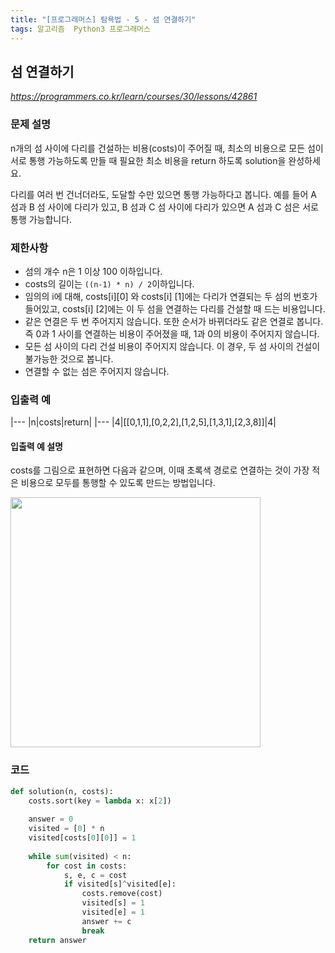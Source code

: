 ```yaml
---
title: "[프로그래머스] 탐욕법 - 5 - 섬 연결하기"
tags: 알고리즘  Python3 프로그래머스
---
```


## 섬 연결하기

*<https://programmers.co.kr/learn/courses/30/lessons/42861>*

### 문제 설명

n개의 섬 사이에 다리를 건설하는 비용(costs)이 주어질 때, 최소의 비용으로 모든 섬이 서로 통행 가능하도록 만들 때 필요한 최소 비용을 return 하도록 solution을 완성하세요.

다리를 여러 번 건너더라도, 도달할 수만 있으면 통행 가능하다고 봅니다. 예를 들어 A 섬과 B 섬 사이에 다리가 있고, B 섬과 C 섬 사이에 다리가 있으면 A 섬과 C 섬은 서로 통행 가능합니다.

### 제한사항

* 섬의 개수 n은 1 이상 100 이하입니다.
* costs의 길이는 ```((n-1) * n) / 2```이하입니다.
* 임의의 i에 대해, costs[i][0] 와 costs[i] [1]에는 다리가 연결되는 두 섬의 번호가 들어있고, costs[i] [2]에는 이 두 섬을 연결하는 다리를 건설할 때 드는 비용입니다.
* 같은 연결은 두 번 주어지지 않습니다. 또한 순서가 바뀌더라도 같은 연결로 봅니다. 즉 0과 1 사이를 연결하는 비용이 주어졌을 때, 1과 0의 비용이 주어지지 않습니다.
* 모든 섬 사이의 다리 건설 비용이 주어지지 않습니다. 이 경우, 두 섬 사이의 건설이 불가능한 것으로 봅니다.
* 연결할 수 없는 섬은 주어지지 않습니다.

### 입출력 예

|---
|n|costs|return|
|---
|4|[[0,1,1],[0,2,2],[1,2,5],[1,3,1],[2,3,8]]|4|

#### 입출력 예 설명

costs를 그림으로 표현하면 다음과 같으며, 이때 초록색 경로로 연결하는 것이 가장 적은 비용으로 모두를 통행할 수 있도록 만드는 방법입니다.

<img src="https://grepp-programmers.s3.amazonaws.com/files/production/13e2952057/f2746a8c-527c-4451-9a73-42129911fe17.png" width="400px">

### 코드

``` python
def solution(n, costs):
    costs.sort(key = lambda x: x[2])
    
    answer = 0
    visited = [0] * n
    visited[costs[0][0]] = 1
    
    while sum(visited) < n:
        for cost in costs:
            s, e, c = cost
            if visited[s]^visited[e]:
                costs.remove(cost)
                visited[s] = 1
                visited[e] = 1
                answer += c
                break
    return answer
```